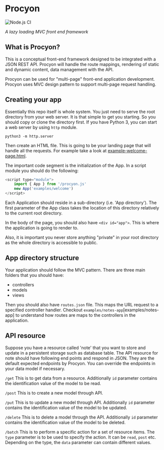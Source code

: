 # Procyon

![Node.js CI](https://github.com/sinaru/procyon/workflows/Node.js%20CI/badge.svg)

_A lazy loading MVC front end framework_

## What is Procyon?

This is a conceptual front-end framework designed to be integrated with a JSON REST API.
Procyon will handle the route mappings, rendering of static and dynamic content, data management with the API.

Procyon can be used for "multi-page" front-end application development. Procyon uses MVC design pattern to support multi-page request handling.

## Creating your app

Essentially this repo itself is whole system. You just need to serve the root directory from your web server. It is that simple to get you starting. 
So you should copy or clone the directory first. If you have Python 3, you can start a web server by using `http` module. 

```
python3 -m http.server
```

Then create an HTML file. This is going to be your landing page that will handle all the requests. For example take a look at
[example-welcome-page.html](example-welcome-page.html). 

The important code segment is the initialization of the App. In a script module you should do the following:

```js
<script type="module">
    import { App } from '/procyon.js'
    new App('examples/welcome')
</script>
```

Each Application should reside in a sub-directory (i.e. 'App directory'). The first parameter of the App class takes the location of this directory
relatively to the current root directory. 

In the body of the page, you should also have `<div id="app">`. This is where the application is going to render to.

Also, it is important you never store anything "private" in your root directory as the whole directory is accessible to public. 

## App directory structure

Your application should follow the MVC pattern. There are three main folders that you should have:

- controllers
- models
- views
    
Then you should also have `routes.json` file. This maps the URL request to a specified controller handler. Checkout 
`examples/notes-app`[examples/notes-app] to understand how routes are maps to the controllers in the application.

## API resource

Suppose you have a resource called 'note' that you want to store and update in a persistent 
storage such as database table. The API resource for note should have following end points and respond in JSON.
They are the default expected endpoints by Procyon. You can override the endpoints in your data model if necessary. 

`/get`
This is to get data from a resource. 
Additionally `id` parameter contains the identification value of the model to be read.  

`/post`
This is to create a new model through API.

`/put`
This is to update a new model through API.
Additionally `id` parameter contains the identification value of the model to be updated.  

`/delete`
This is to delete a model through the API.
Additionally `id` parameter contains the identification value of the model to be deleted.  

`/batch`
This is to perform a specific action for a set of resource items.
The `type` parameter is to be used to specify the action. It can be `read`, `post` etc.
Depending on the type, the `data` parameter can contain different values.
